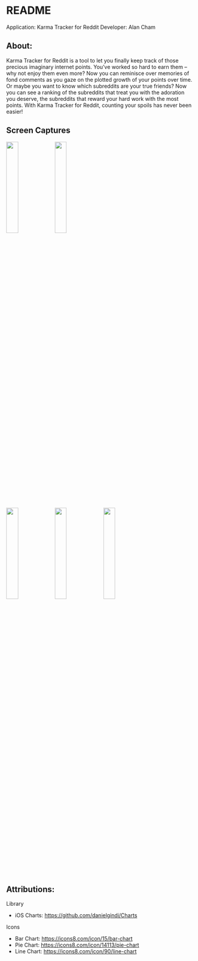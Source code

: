 # README

Application: Karma Tracker for Reddit
Developer: Alan Cham

## About:

Karma Tracker for Reddit is a tool to let you finally keep track of those precious imaginary internet points. You’ve worked so hard to earn them – why not enjoy them even more? Now you can reminisce over memories of fond comments as you gaze on the plotted growth of your points over time. Or maybe you want to know which subreddits are your true friends? Now you can see a ranking of the subreddits that treat you with the adoration you deserve, the subreddits that reward your hard work with the most points. With Karma Tracker for Reddit, counting your spoils has never been easier!

## Screen Captures
<div>
  <img src="https://user-images.githubusercontent.com/13604807/29687284-6c398f2c-88e1-11e7-82ef-aee8d7e7905e.png" height="25%" width="25%" style="border-width:medium">
  <img src="https://user-images.githubusercontent.com/13604807/29688957-24ffc45e-88e7-11e7-8e0e-aa17f9454e83.png" height="25%" width="25%" style="border-width:medium">
</div>
<div>
  <img src="https://user-images.githubusercontent.com/13604807/29687285-6c3d0210-88e1-11e7-9d33-98064c3ee079.png" height="25%" width="25%" style="border-width:medium">
  <img src="https://user-images.githubusercontent.com/13604807/29687290-6c484472-88e1-11e7-8da2-1ce2cb409f02.png" height="25%" width="25%" style="border-width:medium">
  <img src="https://user-images.githubusercontent.com/13604807/29687288-6c433dd8-88e1-11e7-951f-3d8daa9ec7fb.png" height="25%" width="25%" style="border-width:medium">
</div>

## Attributions:

Library
- iOS Charts: https://github.com/danielgindi/Charts

Icons
- Bar Chart: https://icons8.com/icon/15/bar-chart
- Pie Chart: https://icons8.com/icon/14113/pie-chart
- Line Chart: https://icons8.com/icon/90/line-chart
